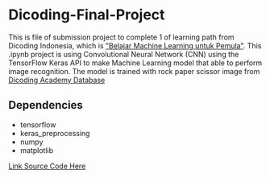 # Dicoding-Final-Project
This is file of submission project to complete 1 of learning path from Dicoding Indonesia, which is ["Belajar Machine Learning untuk Pemula"](https://www.dicoding.com/learningpaths/30). This .ipynb project is using Convolutional Neural Network (CNN) using the TensorFlow Keras API to make Machine Learning model that able to perform image recognition. The model is trained with rock paper scissor image from [Dicoding Academy Database](http://github.com/dicodingacademy/assets/releases/download/release/rockpaperscissors.zip)

## Dependencies
- tensorflow
- keras_preprocessing
- numpy 
- matplotlib

[Link Source Code Here](https://github.com/Billl-11/Dicoding-Final-Project/blob/main/Dicoding_Final_Project.ipynb)
